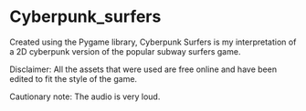 # Cyberpunk_surfers
Created using the Pygame library, Cyberpunk Surfers is my interpretation of a 2D cyberpunk version of the popular subway surfers game.

Disclaimer: All the assets that were used are free online and have been edited to fit the style of the game.

Cautionary note: The audio is very loud.
